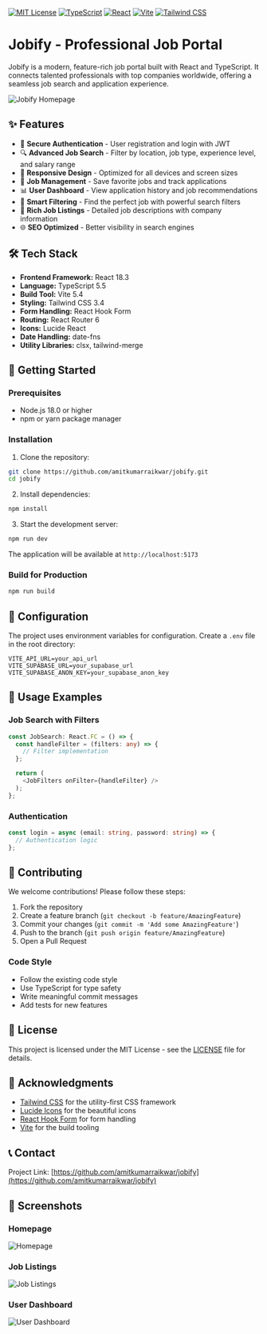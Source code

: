 [![MIT License](https://img.shields.io/badge/License-MIT-green.svg)](https://choosealicense.com/licenses/mit/)
[![TypeScript](https://img.shields.io/badge/TypeScript-5.5.3-blue.svg)](https://www.typescriptlang.org/)
[![React](https://img.shields.io/badge/React-18.3.1-blue.svg)](https://reactjs.org/)
[![Vite](https://img.shields.io/badge/Vite-5.4.2-purple.svg)](https://vitejs.dev/)
[![Tailwind CSS](https://img.shields.io/badge/Tailwind_CSS-3.4.1-38B2AC.svg)](https://tailwindcss.com/)

# Jobify - Professional Job Portal

Jobify is a modern, feature-rich job portal built with React and TypeScript. It connects talented professionals with top companies worldwide, offering a seamless job search and application experience.

![Jobify Homepage](https://images.pexels.com/photos/3183150/pexels-photo-3183150.jpeg?auto=compress&cs=tinysrgb&w=1260&h=750&dpr=2)

## ✨ Features

- 🔐 **Secure Authentication** - User registration and login with JWT
- 🔍 **Advanced Job Search** - Filter by location, job type, experience level, and salary range
- 📱 **Responsive Design** - Optimized for all devices and screen sizes
- 💼 **Job Management** - Save favorite jobs and track applications
- 📊 **User Dashboard** - View application history and job recommendations
- 🎯 **Smart Filtering** - Find the perfect job with powerful search filters
- 📝 **Rich Job Listings** - Detailed job descriptions with company information
- 🌐 **SEO Optimized** - Better visibility in search engines

## 🛠️ Tech Stack

- **Frontend Framework:** React 18.3
- **Language:** TypeScript 5.5
- **Build Tool:** Vite 5.4
- **Styling:** Tailwind CSS 3.4
- **Form Handling:** React Hook Form
- **Routing:** React Router 6
- **Icons:** Lucide React
- **Date Handling:** date-fns
- **Utility Libraries:** clsx, tailwind-merge

## 🚀 Getting Started

### Prerequisites

- Node.js 18.0 or higher
- npm or yarn package manager

### Installation

1. Clone the repository:
```bash
git clone https://github.com/amitkumarraikwar/jobify.git
cd jobify
```

2. Install dependencies:
```bash
npm install
```

3. Start the development server:
```bash
npm run dev
```

The application will be available at `http://localhost:5173`

### Build for Production

```bash
npm run build
```

## 🔧 Configuration

The project uses environment variables for configuration. Create a `.env` file in the root directory:

```env
VITE_API_URL=your_api_url
VITE_SUPABASE_URL=your_supabase_url
VITE_SUPABASE_ANON_KEY=your_supabase_anon_key
```

## 📖 Usage Examples

### Job Search with Filters

```typescript
const JobSearch: React.FC = () => {
  const handleFilter = (filters: any) => {
    // Filter implementation
  };

  return (
    <JobFilters onFilter={handleFilter} />
  );
};
```

### Authentication

```typescript
const login = async (email: string, password: string) => {
  // Authentication logic
};
```

## 🤝 Contributing

We welcome contributions! Please follow these steps:

1. Fork the repository
2. Create a feature branch (`git checkout -b feature/AmazingFeature`)
3. Commit your changes (`git commit -m 'Add some AmazingFeature'`)
4. Push to the branch (`git push origin feature/AmazingFeature`)
5. Open a Pull Request

### Code Style

- Follow the existing code style
- Use TypeScript for type safety
- Write meaningful commit messages
- Add tests for new features

## 📝 License

This project is licensed under the MIT License - see the [LICENSE](LICENSE) file for details.

## 🌟 Acknowledgments

- [Tailwind CSS](https://tailwindcss.com) for the utility-first CSS framework
- [Lucide Icons](https://lucide.dev) for the beautiful icons
- [React Hook Form](https://react-hook-form.com) for form handling
- [Vite](https://vitejs.dev) for the build tooling

## 📞 Contact

Project Link: [https://github.com/amitkumarraikwar/jobify](https://github.com/amitkumarraikwar/jobify)

## 📸 Screenshots

### Homepage
![Homepage](https://images.pexels.com/photos/3183183/pexels-photo-3183183.jpeg?auto=compress&cs=tinysrgb&w=1260&h=750&dpr=2)

### Job Listings
![Job Listings](https://images.pexels.com/photos/3183190/pexels-photo-3183190.jpeg?auto=compress&cs=tinysrgb&w=1260&h=750&dpr=2)

### User Dashboard
![User Dashboard](https://images.pexels.com/photos/3183153/pexels-photo-3183153.jpeg?auto=compress&cs=tinysrgb&w=1260&h=750&dpr=2)